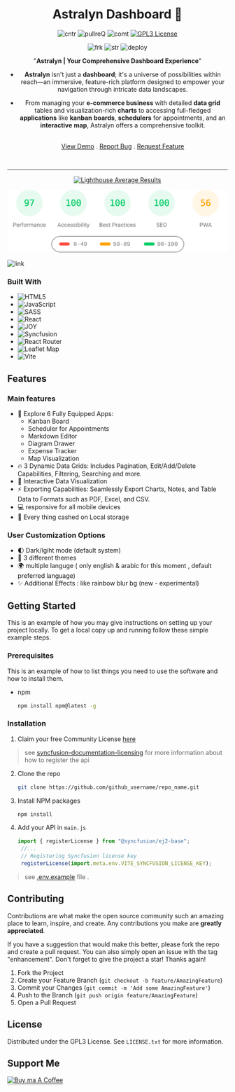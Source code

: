 
<div align="center">

<h1 align="center" >Astralyn Dashboard 🚀</h1>

![cntr](https://img.shields.io/github/contributors/issam-seghir/astralyn?color=pink&style=for-the-badge)
![pullreQ](https://img.shields.io/github/issues-pr/issam-seghir/astralyn?color=orange&style=for-the-badge)
![comt](https://img.shields.io/github/last-commit/issam-seghir/astralyn?style=for-the-badge)
[![GPL3 License](https://img.shields.io/badge/License-GPL3-green.svg?style=for-the-badge)](https://choosealicense.com/licenses/gpl-3.0/)

![frk](https://img.shields.io/github/forks/issam-seghir/astralyn?style=flat-square)
![str](https://img.shields.io/github/stars/issam-seghir/astralyn?style=flat-square)
![deploy](https://img.shields.io/website?down_color=red&down_message=down&style=flat-square&up_color=succes&up_message=up&url=https%3A%2F%2Fissam-seghir.github.io%2Fastralyn%2F)

  <p align="center">

  "**Astralyn | Your Comprehensive Dashboard Experience**"

- **Astralyn** isn't just a **dashboard**; it's a universe of possibilities within reach—an immersive, feature-rich platform designed to empower your navigation through intricate data landscapes.

- From managing your **e-commerce business** with detailed **data grid** tables and visualization-rich **charts** to accessing full-fledged **applications** like **kanban** **boards**, **schedulers** for appointments, and an **interactive** **map**, Astralyn offers a comprehensive toolkit.

    <br />
    <a href="https://issam-seghir.github.io/astralyn/">View Demo</a>
    .
    <a href="https://github.com/issam-seghir/astralyn/issues">Report Bug</a>
    .
    <a href="https://github.com/issam-seghir/astralyn/pulls">Request Feature</a>
  </p>

<br>
<hr>

<a title="Check Lighthouse out" target="_blank" href="https://github.com/GoogleChrome/lighthouse"><img alt="Lighthouse Average Results" width="275" src="https://img.shields.io/badge/Lighthouse-Average_Results-2A2E30.svg?logo=lighthouse&cacheSeconds=3600" /></a><br>

<img width="700" src="lighthouse_results/desktop/pagespeed.svg" />
<br>
</div>

![link](https://i.imgur.com/ZvvOUzQ.png)

### Built With

- ![HTML5](https://img.shields.io/badge/html5-%231572B6.svg?style=for-the-badge&logo=html5&logoColor=white)
- ![JavaScript](https://img.shields.io/badge/javascript-%23323330.svg?style=for-the-badge&logo=javascript&logoColor=%23F7DF1E)
- ![SASS](https://img.shields.io/badge/sass-%237e2a3d.svg?style=for-the-badge&logo=sass&logoColor=ff577b)
- ![React](https://img.shields.io/badge/React-20232A?style=for-the-badge&logo=react&logoColor=61DAFB)
- ![JOY](https://img.shields.io/badge/JOYUI-%230081CB.svg?style=for-the-badge&logo=mui&logoColor=white)
- ![Syncfusion](https://img.shields.io/badge/Syncfusion-113451?style=for-the-badge&logo=syncfusion&&logoColor=113451&)
- ![React Router](https://img.shields.io/badge/React_Router-CA4245?style=for-the-badge&logo=react-router&logoColor=white)
- ![Leaflet Map](https://img.shields.io/badge/Leaflet_Map-41B883?style=for-the-badge)
- ![Vite](https://img.shields.io/badge/vite-%23646CFF.svg?style=for-the-badge&logo=vite&logoColor=white)

## Features

### Main features

- 🚀 Explore 6 Fully Equipped Apps:
  - Kanban Board
  - Scheduler for Appointments
  - Markdown Editor
  - Diagram Drawer
  - Expense Tracker
  - Map Visualization
- 🔥 3 Dynamic Data Grids: Includes Pagination, Edit/Add/Delete Capabilities, Filtering, Searching and more.
- 🧪 Interactive Data Visualization
- ⚡ Exporting Capabilities: Seamlessly Export Charts, Notes, and Table Data to Formats such as PDF, Excel, and CSV.
- 💻 responsive for all mobile devices
- 💼 Every thing cashed on Local storage

### User Customization Options

- 🌓 Dark/lgiht mode (default system)
- 🎨 3 different themes
- 🌍 multiple languge ( only english & arabic for this moment , default preferred language)
- ✨ Additional Effects : like rainbow blur bg (new - experimental)

<!-- GETTING STARTED -->
## Getting Started

This is an example of how you may give instructions on setting up your project locally.
To get a local copy up and running follow these simple example steps.

### Prerequisites

This is an example of how to list things you need to use the software and how to install them.

- npm

  ```sh
  npm install npm@latest -g
  ```

### Installation

1. Claim your free Community License [here](https://www.syncfusion.com/sales/communitylicense)

> see [syncfusion-documentation-licensing](https://ej2.syncfusion.com/react/documentation/licensing/license-key-generation) for more information about how to register the api

2. Clone the repo

   ```sh
   git clone https://github.com/github_username/repo_name.git
   ```

3. Install NPM packages

   ```sh
   npm install
   ```

4. Add your API in `main.js`

   ```js
   import { registerLicense } from "@syncfusion/ej2-base";
    //...
    // Registering Syncfusion license key
    registerLicense(import.meta.env.VITE_SYNCFUSION_LICENSE_KEY);
   ```

> see [.env.example](.env.example) file .

<!-- CONTRIBUTING -->
## Contributing

Contributions are what make the open source community such an amazing place to learn, inspire, and create. Any contributions you make are **greatly appreciated**.

If you have a suggestion that would make this better, please fork the repo and create a pull request. You can also simply open an issue with the tag "enhancement".
Don't forget to give the project a star! Thanks again!

1. Fork the Project
2. Create your Feature Branch (`git checkout -b feature/AmazingFeature`)
3. Commit your Changes (`git commit -m 'Add some AmazingFeature'`)
4. Push to the Branch (`git push origin feature/AmazingFeature`)
5. Open a Pull Request

<!-- LICENSE -->
## License

Distributed under the GPL3 License. See `LICENSE.txt` for more information.

## Support Me

<a href="https://www.buymeacoffee.com/issam.seghir" target="_blank"><img src="https://www.buymeacoffee.com/assets/img/custom_images/orange_img.png" alt="Buy ma A Coffee" style="width: 174px !important;height: 41px !important;box-shadow: 0 3px 2px 0 rgb(190 190 190 / 50%) !important;" ></a>
</div>
